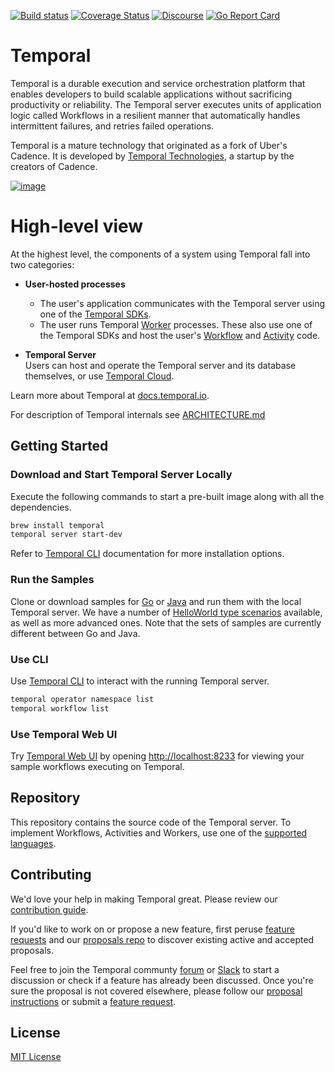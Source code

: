 [![Build status](https://badge.buildkite.com/98c157ed502d55722ef7f28e6470aa20702c76d6989a0a5a89.svg?branch=main)](https://buildkite.com/temporal/temporal-public)
[![Coverage Status](https://coveralls.io/repos/github/temporalio/temporal/badge.svg?branch=main)](https://coveralls.io/github/temporalio/temporal?branch=main)
[![Discourse](https://img.shields.io/static/v1?label=Discourse&message=Get%20Help&color=informational)](https://community.temporal.io)
[![Go Report Card][go-report-image]][go-report-url]

[go-report-image]: https://goreportcard.com/badge/github.com/temporalio/temporal
[go-report-url]: https://goreportcard.com/report/github.com/temporalio/temporal

# Temporal

Temporal is a durable execution and service orchestration platform that enables developers to build scalable applications without sacrificing productivity or reliability.
The Temporal server executes units of application logic called Workflows in a resilient manner that automatically handles intermittent failures, and retries failed operations.

Temporal is a mature technology that originated as a fork of Uber's Cadence.
It is developed by [Temporal Technologies](https://temporal.io/), a startup by the creators of Cadence.

[![image](https://user-images.githubusercontent.com/12602502/136433917-98abe0d7-4f81-4f97-9b11-62b331c76608.png)](http://www.youtube.com/watch?v=f-18XztyN6c 'Temporal')

# High-level view

At the highest level, the components of a system using Temporal fall into two categories:

- **User-hosted processes**

  - The user's application communicates with the Temporal server using one of the [Temporal SDKs](https://docs.temporal.io/dev-guide).
  - The user runs Temporal [Worker](https://docs.temporal.io/workers) processes. These also use one of the Temporal SDKs and host the user's [Workflow](https://docs.temporal.io/workflows) and [Activity](https://docs.temporal.io/activities) code.

- **Temporal Server**<br>
  Users can host and operate the Temporal server and its database themselves, or use [Temporal Cloud](https://temporal.io/cloud).

Learn more about Temporal at [docs.temporal.io](https://docs.temporal.io).

For description of Temporal internals see [ARCHITECTURE.md](./ARCHITECTURE.md)

## Getting Started

### Download and Start Temporal Server Locally

Execute the following commands to start a pre-built image along with all the dependencies.

```bash
brew install temporal
temporal server start-dev
```

Refer to [Temporal CLI](https://docs.temporal.io/cli/#installation) documentation for more installation options.

### Run the Samples

Clone or download samples for [Go](https://github.com/temporalio/samples-go) or [Java](https://github.com/temporalio/samples-java) and run them with the local Temporal server.
We have a number of [HelloWorld type scenarios](https://github.com/temporalio/samples-java#helloworld) available, as well as more advanced ones. Note that the sets of samples are currently different between Go and Java.

### Use CLI

Use [Temporal CLI](https://docs.temporal.io/cli/) to interact with the running Temporal server.

```bash
temporal operator namespace list
temporal workflow list
```

### Use Temporal Web UI

Try [Temporal Web UI](https://docs.temporal.io/web-ui) by opening [http://localhost:8233](http://localhost:8233) for viewing your sample workflows executing on Temporal.

## Repository

This repository contains the source code of the Temporal server. To implement Workflows, Activities and Workers, use one of the [supported languages](https://docs.temporal.io/dev-guide/).

## Contributing

We'd love your help in making Temporal great. Please review our [contribution guide](CONTRIBUTING.md).

If you'd like to work on or propose a new feature, first peruse [feature requests](https://community.temporal.io/c/feature-requests/6) and our [proposals repo](https://github.com/temporalio/proposals) to discover existing active and accepted proposals.

Feel free to join the Temporal communty [forum](https://community.temporal.io) or [Slack](https://t.mp/slack) to start a discussion or check if a feature has already been discussed.
Once you're sure the proposal is not covered elsewhere, please follow our [proposal instructions](https://github.com/temporalio/proposals#creating-a-new-proposal) or submit a [feature request](https://community.temporal.io/c/feature-requests/6).

## License

[MIT License](https://github.com/temporalio/temporal/blob/main/LICENSE)

